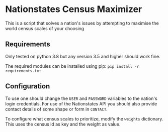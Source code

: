 Nationstates Census Maximizer
=================

This is a script that solves a nation's issues by attempting to maximise the world census scales of your choosing

## Requirements
Only tested on python 3.8 but any version 3.5 and higher should work fine.

The required modules can be installed using pip: `pip install -r requirements.txt`

## Configuration
To use one should change the `USER` and `PASSWORD` variables to the nation's login credentials. For use of the Nationstates API you should also provide contact details of some shape or form in `CONTACT`.

To configure what census scales to prioritize, modify the `weights` dictionary. This uses the census id as key and the weight as value.
